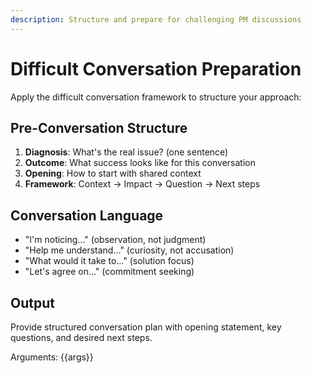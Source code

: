 ```yaml
---
description: Structure and prepare for challenging PM discussions
---
```


# Difficult Conversation Preparation

Apply the difficult conversation framework to structure your approach:

## Pre-Conversation Structure
1. **Diagnosis**: What's the real issue? (one sentence)
2. **Outcome**: What success looks like for this conversation
3. **Opening**: How to start with shared context
4. **Framework**: Context → Impact → Question → Next steps

## Conversation Language
- "I'm noticing..." (observation, not judgment)
- "Help me understand..." (curiosity, not accusation)  
- "What would it take to..." (solution focus)
- "Let's agree on..." (commitment seeking)

## Output
Provide structured conversation plan with opening statement, key questions, and desired next steps.

Arguments: {{args}}